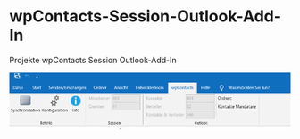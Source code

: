 # wpContacts-Session-Outlook-Add-In
Projekte wpContacts Session Outlook-Add-In

![Hauptmenu](./Bilder/wpContacts_Hauptmenu.png)
